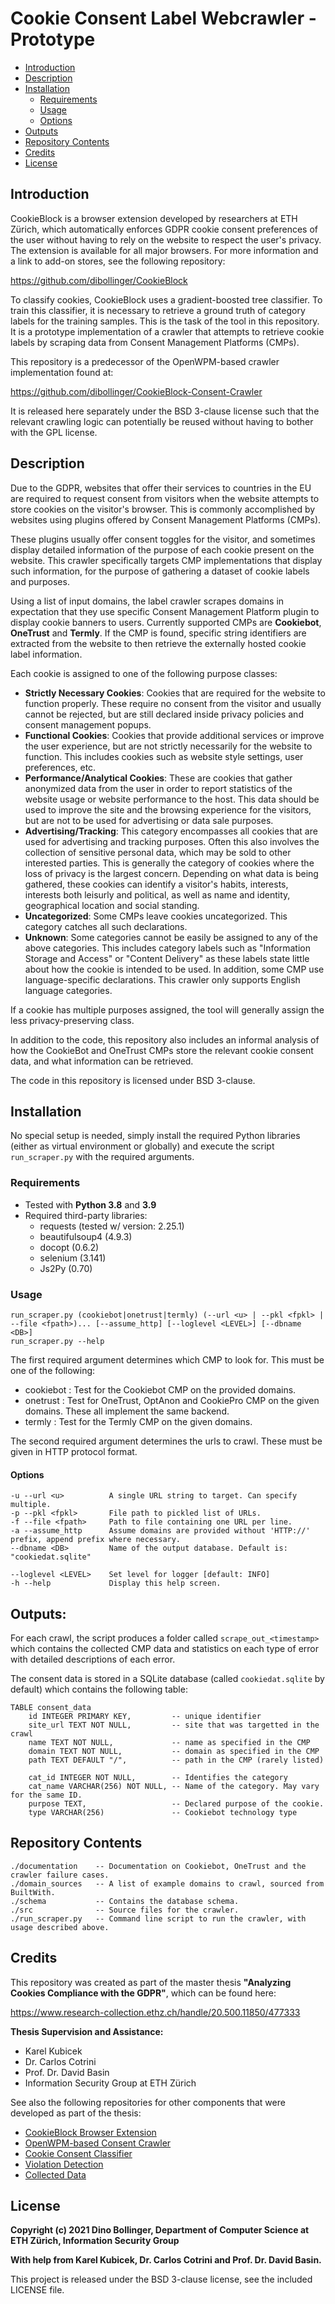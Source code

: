 # Cookie Consent Label Webcrawler - Prototype

* [Introduction](#introduction)
* [Description](#description)
* [Installation](#installation)
    * [Requirements](#requirements)
    * [Usage](#usage)
    * [Options](#options)
* [Outputs](#outputs)
* [Repository Contents](#repository-contents)
* [Credits](#credits)
* [License](#license)
    

## Introduction

CookieBlock is a browser extension developed by researchers at ETH Zürich, 
which automatically enforces GDPR cookie consent preferences of the user without 
having to rely on the website to respect the user's privacy. The extension is 
available for all major browsers. For more information and a link to add-on stores, 
see the following repository: 

https://github.com/dibollinger/CookieBlock

To classify cookies, CookieBlock uses a gradient-boosted tree classifier. To 
train this classifier, it is necessary to retrieve a ground truth of category labels 
for the training samples. This is the task of the tool in this repository. It is a 
prototype implementation of a crawler that attempts to retrieve cookie labels by scraping 
data from Consent Management Platforms (CMPs).

This repository is a predecessor of the OpenWPM-based crawler implementation found at:

https://github.com/dibollinger/CookieBlock-Consent-Crawler

It is released here separately under the BSD 3-clause license such that the relevant
crawling logic can potentially be reused without having to bother with the GPL license.

## Description

Due to the GDPR, websites that offer their services to countries in the EU 
are required to request consent from visitors when the website attempts to 
store cookies on the visitor's browser. This is commonly accomplished by
websites using plugins offered by Consent Management Platforms (CMPs).

These plugins usually offer consent toggles for the visitor, and sometimes 
display detailed information of the purpose of each cookie present on the website. 
This crawler specifically targets CMP implementations that display such information,
for the purpose of gathering a dataset of cookie labels and purposes.

Using a list of input domains, the label crawler scrapes domains in expectation
that they use specific Consent Management Platform plugin to display cookie banners
to users. Currently supported CMPs are __Cookiebot__, __OneTrust__ and __Termly__.
If the CMP is found, specific string identifiers are extracted from the website
to then retrieve the externally hosted cookie label information.

Each cookie is assigned to one of the following purpose classes:

* __Strictly Necessary Cookies__: Cookies that are required for the website to function 
    properly. These require no consent from the visitor and usually cannot be rejected, 
    but are still declared inside privacy policies and consent management popups.
* __Functional Cookies__: Cookies that provide additional services or improve the user 
    experience, but are not strictly necessarily for the website to function. This 
    includes cookies such as website style settings, user preferences, etc. 
* __Performance/Analytical Cookies__: These are cookies that gather anonymized data 
    from the user in order to report statistics of the website usage or website 
    performance to the host. This data should be used to improve the site and the 
    browsing experience for the visitors, but are not to be used for advertising 
    or data sale purposes.
* __Advertising/Tracking__: This category encompasses all cookies that are used 
    for advertising and tracking purposes. Often this also involves the collection
    of sensitive personal data, which may be sold to other interested parties. 
    This is generally the category of cookies where the loss of privacy is the largest
    concern. Depending on what data is being gathered, these cookies can identify a 
    visitor's habits, interests, interests both leisurly and political, as well as 
    name and identity, geographical location and social standing.
* __Uncategorized__: Some CMPs leave cookies uncategorized. This category catches
    all such declarations.
* __Unknown__: Some categories cannot be easily be assigned to any of the above categories. 
    This includes category labels such as "Information Storage and Access" or "Content Delivery" 
    as these labels state little about how the cookie is intended to be used. In addition,
    some CMP use language-specific declarations. This crawler only supports English 
    language categories.

If a cookie has multiple purposes assigned, the tool will generally assign the less 
privacy-preserving class.

In addition to the code, this repository also includes an informal analysis of how
the CookieBot and OneTrust CMPs store the relevant cookie consent data, and what 
information can be retrieved.

The code in this repository is licensed under BSD 3-clause. 

## Installation

No special setup is needed, simply install the required Python libraries (either as virtual environment or globally)
and execute the script `run_scraper.py` with the required arguments.

### Requirements

* Tested with __Python 3.8__ and __3.9__
* Required third-party libraries:
   * requests (tested w/ version: 2.25.1) 
   * beautifulsoup4 (4.9.3)
   * docopt (0.6.2)
   * selenium (3.141)
   * Js2Py (0.70)

### Usage
    run_scraper.py (cookiebot|onetrust|termly) (--url <u> | --pkl <fpkl> | --file <fpath>)... [--assume_http] [--loglevel <LEVEL>] [--dbname <DB>]
    run_scraper.py --help

The first required argument determines which CMP to look for. This must be one of the following:
* cookiebot : Test for the Cookiebot CMP on the provided domains.
* onetrust : Test for OneTrust, OptAnon and CookiePro CMP on the given domains. These all implement the same backend.
* termly : Test for the Termly CMP on the given domains.

The second required argument determines the urls to crawl. These must be given in HTTP protocol format.

#### Options
    -u --url <u>          A single URL string to target. Can specify multiple.
    -p --pkl <fpkl>       File path to pickled list of URLs.
    -f --file <fpath>     Path to file containing one URL per line.
    -a --assume_http      Assume domains are provided without 'HTTP://' prefix, append prefix where necessary.
    --dbname <DB>         Name of the output database. Default is: "cookiedat.sqlite"

    --loglevel <LEVEL>    Set level for logger [default: INFO]
    -h --help             Display this help screen.

## Outputs:

For each crawl, the script produces a folder called `scrape_out_<timestamp>` which contains 
the collected CMP data and statistics on each type of error with detailed descriptions of each error.

The consent data is stored in a SQLite database (called `cookiedat.sqlite` by default) which 
contains the following table:

    TABLE consent_data
        id INTEGER PRIMARY KEY,         -- unique identifier
        site_url TEXT NOT NULL,         -- site that was targetted in the crawl
        name TEXT NOT NULL,             -- name as specified in the CMP
        domain TEXT NOT NULL,           -- domain as specified in the CMP
        path TEXT DEFAULT "/",          -- path in the CMP (rarely listed)

        cat_id INTEGER NOT NULL,        -- Identifies the category
        cat_name VARCHAR(256) NOT NULL, -- Name of the category. May vary for the same ID.
        purpose TEXT,                   -- Declared purpose of the cookie.
        type VARCHAR(256)               -- Cookiebot technology type


## Repository Contents
    ./documentation    -- Documentation on Cookiebot, OneTrust and the crawler failure cases.
    ./domain_sources   -- A list of example domains to crawl, sourced from BuiltWith.
    ./schema           -- Contains the database schema.
    ./src              -- Source files for the crawler.
    ./run_scraper.py   -- Command line script to run the crawler, with usage described above.

## Credits
This repository was created as part of the master thesis __"Analyzing Cookies Compliance with the GDPR"__, 
which can be found here:

https://www.research-collection.ethz.ch/handle/20.500.11850/477333

__Thesis Supervision and Assistance:__
* Karel Kubicek
* Dr. Carlos Cotrini
* Prof. Dr. David Basin
* Information Security Group at ETH Zürich

See also the following repositories for other components that were developed as part of the thesis:
* [CookieBlock Browser Extension](https://github.com/dibollinger/CookieBlock)
* [OpenWPM-based Consent Crawler](https://github.com/dibollinger/CookieBlock-Consent-Crawler)
* [Cookie Consent Classifier](https://github.com/dibollinger/CookieBlock-Consent-Classifier)
* [Violation Detection](https://github.com/dibollinger/CookieBlock-Other-Scripts)
* [Collected Data](https://drive.google.com/drive/folders/1P2ikGlnb3Kbb-FhxrGYUPvGpvHeHy5ao)

## License

__Copyright (c) 2021 Dino Bollinger, Department of Computer Science at ETH Zürich, Information Security Group__

__With help from Karel Kubicek, Dr. Carlos Cotrini and Prof. Dr. David Basin.__

This project is released under the BSD 3-clause license, see the included LICENSE file.
